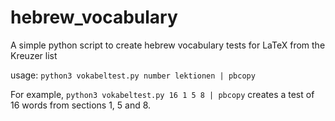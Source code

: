 # hebrew_vocabulary
A simple python script to create hebrew vocabulary tests for LaTeX from the Kreuzer list 

usage: 
`python3 vokabeltest.py number lektionen | pbcopy` 

For example, `python3 vokabeltest.py 16 1 5 8 | pbcopy` creates a test of 16 words from sections 1, 5 and 8. 